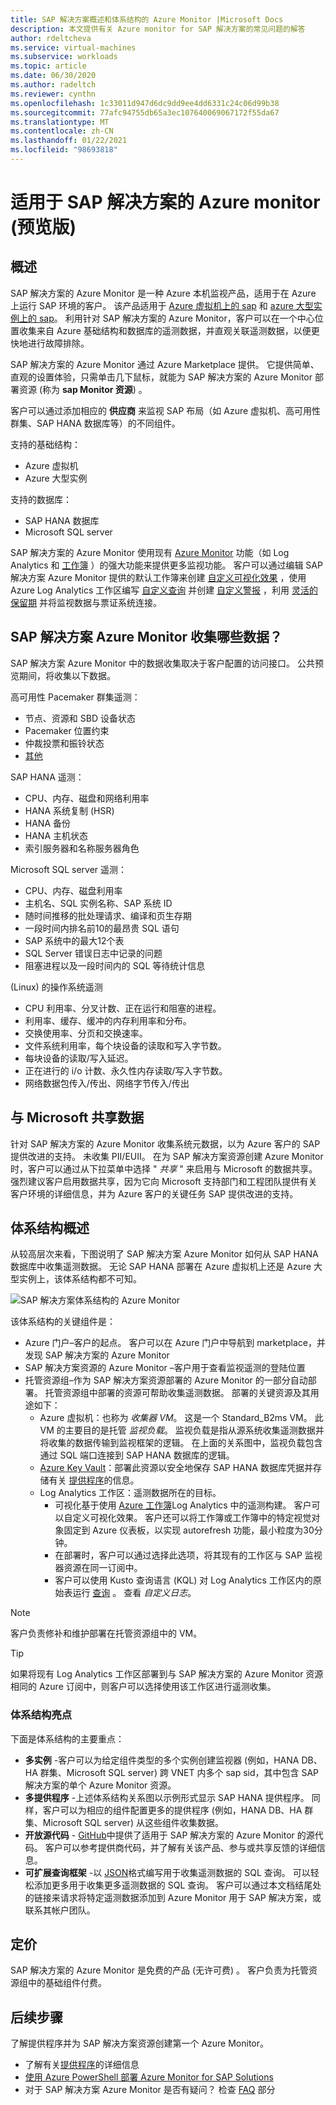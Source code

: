 ```yaml
---
title: SAP 解决方案概述和体系结构的 Azure Monitor |Microsoft Docs
description: 本文提供有关 Azure monitor for SAP 解决方案的常见问题的解答
author: rdeltcheva
ms.service: virtual-machines
ms.subservice: workloads
ms.topic: article
ms.date: 06/30/2020
ms.author: radeltch
ms.reviewer: cynthn
ms.openlocfilehash: 1c33011d947d6dc9dd9ee4dd6331c24c06d99b38
ms.sourcegitcommit: 77afc94755db65a3ec107640069067172f55da67
ms.translationtype: MT
ms.contentlocale: zh-CN
ms.lasthandoff: 01/22/2021
ms.locfileid: "98693818"
---
```

# <a name="azure-monitor-for-sap-solutions-preview"></a>适用于 SAP 解决方案的 Azure monitor (预览版) 

## <a name="overview"></a>概述

SAP 解决方案的 Azure Monitor 是一种 Azure 本机监视产品，适用于在 Azure 上运行 SAP 环境的客户。 该产品适用于 [Azure 虚拟机上的 sap](./hana-get-started.md) 和 [azure 大型实例上的 sap](./hana-overview-architecture.md)。
利用针对 SAP 解决方案的 Azure Monitor，客户可以在一个中心位置收集来自 Azure 基础结构和数据库的遥测数据，并直观关联遥测数据，以便更快地进行故障排除。

SAP 解决方案的 Azure Monitor 通过 Azure Marketplace 提供。 它提供简单、直观的设置体验，只需单击几下鼠标，就能为 SAP 解决方案的 Azure Monitor 部署资源 (称为 **sap Monitor 资源**) 。

客户可以通过添加相应的 **供应商** 来监视 SAP 布局（如 Azure 虚拟机、高可用性群集、SAP HANA 数据库等）的不同组件。

支持的基础结构：

- Azure 虚拟机
- Azure 大型实例

支持的数据库：
- SAP HANA 数据库
- Microsoft SQL server

SAP 解决方案的 Azure Monitor 使用现有 [Azure Monitor](../../../azure-monitor/overview.md) 功能（如 Log Analytics 和 [工作簿](../../../azure-monitor/platform/workbooks-overview.md) ）的强大功能来提供更多监视功能。 客户可以通过编辑 SAP 解决方案 Azure Monitor 提供的默认工作簿来创建 [自定义可视化效果](../../../azure-monitor/platform/workbooks-overview.md#getting-started) ，使用 Azure Log Analytics 工作区编写 [自定义查询](../../../azure-monitor/log-query/log-analytics-tutorial.md) 并创建 [自定义警报](../../../azure-monitor/learn/tutorial-response.md) ，利用 [灵活的保留期](../../../azure-monitor/platform/manage-cost-storage.md#change-the-data-retention-period) 并将监视数据与票证系统连接。

## <a name="what-data-does-azure-monitor-for-sap-solutions-collect"></a>SAP 解决方案 Azure Monitor 收集哪些数据？

SAP 解决方案 Azure Monitor 中的数据收集取决于客户配置的访问接口。 公共预览期间，将收集以下数据。

高可用性 Pacemaker 群集遥测：
- 节点、资源和 SBD 设备状态
- Pacemaker 位置约束
- 仲裁投票和振铃状态
- [其他](https://github.com/ClusterLabs/ha_cluster_exporter/blob/master/doc/metrics.md)

SAP HANA 遥测：
- CPU、内存、磁盘和网络利用率
- HANA 系统复制 (HSR) 
- HANA 备份
- HANA 主机状态
- 索引服务器和名称服务器角色

Microsoft SQL server 遥测：
- CPU、内存、磁盘利用率
- 主机名、SQL 实例名称、SAP 系统 ID
- 随时间推移的批处理请求、编译和页生存期
- 一段时间内排名前10的最昂贵 SQL 语句
- SAP 系统中的最大12个表
- SQL Server 错误日志中记录的问题
- 阻塞进程以及一段时间内的 SQL 等待统计信息

 (Linux) 的操作系统遥测 
- CPU 利用率、分叉计数、正在运行和阻塞的进程。 
- 利用率、缓存、缓冲的内存利用率和分布。 
- 交换使用率、分页和交换速率。 
- 文件系统利用率，每个块设备的读取和写入字节数。 
- 每块设备的读取/写入延迟。 
- 正在进行的 i/o 计数、永久性内存读取/写入字节数。 
- 网络数据包传入/传出、网络字节传入/传出 

## <a name="data-sharing-with-microsoft"></a>与 Microsoft 共享数据

针对 SAP 解决方案的 Azure Monitor 收集系统元数据，以为 Azure 客户的 SAP 提供改进的支持。 未收集 PII/EUII。
在为 SAP 解决方案资源创建 Azure Monitor 时，客户可以通过从下拉菜单中选择 " *共享* " 来启用与 Microsoft 的数据共享。
强烈建议客户启用数据共享，因为它向 Microsoft 支持部门和工程团队提供有关客户环境的详细信息，并为 Azure 客户的关键任务 SAP 提供改进的支持。

## <a name="architecture-overview"></a>体系结构概述

从较高层次来看，下图说明了 SAP 解决方案 Azure Monitor 如何从 SAP HANA 数据库中收集遥测数据。 无论 SAP HANA 部署在 Azure 虚拟机上还是 Azure 大型实例上，该体系结构都不可知。

![SAP 解决方案体系结构的 Azure Monitor](./media/azure-monitor-sap/azure-monitor-architecture.png)

该体系结构的关键组件是：
- Azure 门户–客户的起点。 客户可以在 Azure 门户中导航到 marketplace，并发现 SAP 解决方案的 Azure Monitor
- SAP 解决方案资源的 Azure Monitor –客户用于查看监视遥测的登陆位置
- 托管资源组–作为 SAP 解决方案资源部署的 Azure Monitor 的一部分自动部署。 托管资源组中部署的资源可帮助收集遥测数据。 部署的关键资源及其用途如下：
   - Azure 虚拟机：也称为 *收集器 VM*。 这是一个 Standard_B2ms VM。 此 VM 的主要目的是托管 *监视负载*。 监视负载是指从源系统收集遥测数据并将收集的数据传输到监视框架的逻辑。 在上面的关系图中，监视负载包含通过 SQL 端口连接到 SAP HANA 数据库的逻辑。
   - [Azure Key Vault](../../../key-vault/general/basic-concepts.md)：部署此资源以安全地保存 SAP HANA 数据库凭据并存储有关 [提供程序](./azure-monitor-providers.md)的信息。
   - Log Analytics 工作区：遥测数据所在的目标。
      - 可视化基于使用 [Azure 工作簿](../../../azure-monitor/platform/workbooks-overview.md)Log Analytics 中的遥测构建。 客户可以自定义可视化效果。 客户还可以将工作簿或工作簿中的特定视觉对象固定到 Azure 仪表板，以实现 autorefresh 功能，最小粒度为30分钟。
      - 在部署时，客户可以通过选择此选项，将其现有的工作区与 SAP 监视器资源在同一订阅中。
      - 客户可以使用 Kusto 查询语言 (KQL) 对 Log Analytics 工作区内的原始表运行 [查询](../../../azure-monitor/log-query/log-query-overview.md) 。 查看 *自定义日志*。

> [!Note]
> 客户负责修补和维护部署在托管资源组中的 VM。

> [!Tip]
> 如果将现有 Log Analytics 工作区部署到与 SAP 解决方案的 Azure Monitor 资源相同的 Azure 订阅中，则客户可以选择使用该工作区进行遥测收集。

### <a name="architecture-highlights"></a>体系结构亮点

下面是体系结构的主要重点：
 - **多实例** -客户可以为给定组件类型的多个实例创建监视器 (例如，HANA DB、HA 群集、Microsoft SQL server) 跨 VNET 内多个 sap sid，其中包含 SAP 解决方案的单个 Azure Monitor 资源。
 - **多提供程序** -上述体系结构关系图以示例形式显示 SAP HANA 提供程序。 同样，客户可以为相应的组件配置更多的提供程序 (例如，HANA DB、HA 群集、Microsoft SQL server) 从这些组件收集数据。
 - **开放源代码** - [GitHub](https://github.com/Azure/AzureMonitorForSAPSolutions)中提供了适用于 SAP 解决方案的 Azure Monitor 的源代码。 客户可以参考提供商代码，并了解有关该产品、参与或共享反馈的详细信息。
 - **可扩展查询框架** -以 [JSON](https://github.com/Azure/AzureMonitorForSAPSolutions/blob/master/sapmon/content/SapHana.json)格式编写用于收集遥测数据的 SQL 查询。 可以轻松添加更多用于收集更多遥测数据的 SQL 查询。 客户可以通过本文档结尾处的链接来请求将特定遥测数据添加到 Azure Monitor 用于 SAP 解决方案，或联系其帐户团队。

## <a name="pricing"></a>定价
SAP 解决方案的 Azure Monitor 是免费的产品 (无许可费) 。 客户负责为托管资源组中的基础组件付费。

## <a name="next-steps"></a>后续步骤

了解提供程序并为 SAP 解决方案资源创建第一个 Azure Monitor。
 - 了解有关[提供程序](./azure-monitor-providers.md)的详细信息
 - [使用 Azure PowerShell 部署 Azure Monitor for SAP Solutions](azure-monitor-sap-quickstart-powershell.md)
 - 对于 SAP 解决方案 Azure Monitor 是否有疑问？ 检查 [FAQ](./azure-monitor-faq.md) 部分

